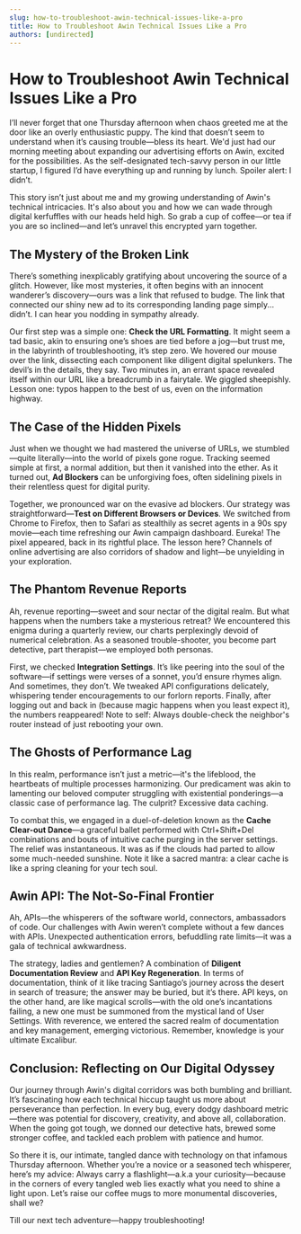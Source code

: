 ```yaml
---
slug: how-to-troubleshoot-awin-technical-issues-like-a-pro
title: How to Troubleshoot Awin Technical Issues Like a Pro
authors: [undirected]
---
```



# How to Troubleshoot Awin Technical Issues Like a Pro

I’ll never forget that one Thursday afternoon when chaos greeted me at the door like an overly enthusiastic puppy. The kind that doesn’t seem to understand when it’s causing trouble—bless its heart. We'd just had our morning meeting about expanding our advertising efforts on Awin, excited for the possibilities. As the self-designated tech-savvy person in our little startup, I figured I’d have everything up and running by lunch. Spoiler alert: I didn’t.

This story isn’t just about me and my growing understanding of Awin's technical intricacies. It's also about you and how we can wade through digital kerfuffles with our heads held high. So grab a cup of coffee—or tea if you are so inclined—and let’s unravel this encrypted yarn together.

## The Mystery of the Broken Link

There’s something inexplicably gratifying about uncovering the source of a glitch. However, like most mysteries, it often begins with an innocent wanderer’s discovery—ours was a link that refused to budge. The link that connected our shiny new ad to its corresponding landing page simply... didn’t. I can hear you nodding in sympathy already.

Our first step was a simple one: **Check the URL Formatting**. It might seem a tad basic, akin to ensuring one’s shoes are tied before a jog—but trust me, in the labyrinth of troubleshooting, it’s step zero. We hovered our mouse over the link, dissecting each component like diligent digital spelunkers. The devil’s in the details, they say. Two minutes in, an errant space revealed itself within our URL like a breadcrumb in a fairytale. We giggled sheepishly. Lesson one: typos happen to the best of us, even on the information highway.

## The Case of the Hidden Pixels

Just when we thought we had mastered the universe of URLs, we stumbled—quite literally—into the world of pixels gone rogue. Tracking seemed simple at first, a normal addition, but then it vanished into the ether. As it turned out, **Ad Blockers** can be unforgiving foes, often sidelining pixels in their relentless quest for digital purity.

Together, we pronounced war on the evasive ad blockers. Our strategy was straightforward—**Test on Different Browsers or Devices**. We switched from Chrome to Firefox, then to Safari as stealthily as secret agents in a 90s spy movie—each time refreshing our Awin campaign dashboard. Eureka! The pixel appeared, back in its rightful place. The lesson here? Channels of online advertising are also corridors of shadow and light—be unyielding in your exploration.

## The Phantom Revenue Reports

Ah, revenue reporting—sweet and sour nectar of the digital realm. But what happens when the numbers take a mysterious retreat? We encountered this enigma during a quarterly review, our charts perplexingly devoid of numerical celebration. As a seasoned trouble-shooter, you become part detective, part therapist—we employed both personas.

First, we checked **Integration Settings**. It’s like peering into the soul of the software—if settings were verses of a sonnet, you’d ensure rhymes align. And sometimes, they don’t. We tweaked API configurations delicately, whispering tender encouragements to our forlorn reports. Finally, after logging out and back in (because magic happens when you least expect it), the numbers reappeared! Note to self: Always double-check the neighbor's router instead of just rebooting your own.

## The Ghosts of Performance Lag

In this realm, performance isn’t just a metric—it's the lifeblood, the heartbeats of multiple processes harmonizing. Our predicament was akin to lamenting our beloved computer struggling with existential ponderings—a classic case of performance lag. The culprit? Excessive data caching.

To combat this, we engaged in a duel-of-deletion known as the **Cache Clear-out Dance**—a graceful ballet performed with Ctrl+Shift+Del combinations and bouts of intuitive cache purging in the server settings. The relief was instantaneous. It was as if the clouds had parted to allow some much-needed sunshine. Note it like a sacred mantra: a clear cache is like a spring cleaning for your tech soul.

## Awin API: The Not-So-Final Frontier

Ah, APIs—the whisperers of the software world, connectors, ambassadors of code. Our challenges with Awin weren’t complete without a few dances with APIs. Unexpected authentication errors, befuddling rate limits—it was a gala of technical awkwardness.

The strategy, ladies and gentlemen? A combination of **Diligent Documentation Review** and **API Key Regeneration**. In terms of documentation, think of it like tracing Santiago’s journey across the desert in search of treasure; the answer may be buried, but it’s there. API keys, on the other hand, are like magical scrolls—with the old one’s incantations failing, a new one must be summoned from the mystical land of User Settings. With reverence, we entered the sacred realm of documentation and key management, emerging victorious. Remember, knowledge is your ultimate Excalibur.

## Conclusion: Reflecting on Our Digital Odyssey

Our journey through Awin's digital corridors was both bumbling and brilliant. It’s fascinating how each technical hiccup taught us more about perseverance than perfection. In every bug, every dodgy dashboard metric—there was potential for discovery, creativity, and above all, collaboration. When the going got tough, we donned our detective hats, brewed some stronger coffee, and tackled each problem with patience and humor.

So there it is, our intimate, tangled dance with technology on that infamous Thursday afternoon. Whether you’re a novice or a seasoned tech whisperer, here’s my advice: Always carry a flashlight—a.k.a your curiosity—because in the corners of every tangled web lies exactly what you need to shine a light upon. Let’s raise our coffee mugs to more monumental discoveries, shall we?

Till our next tech adventure—happy troubleshooting!